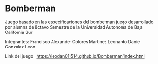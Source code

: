 # Bomberman
Juego basado en las especificaciones del bomberman
juego desarrollado por alumns de 8ctavo Semestre de la Universidad Autonoma de Baja California Sur

Integrantes:
Francisco Alexander Colores Martinez
Leonardo Daniel Gonzalez Leon


Link del juego : https://leodan011514.github.io/Bomberman/index.html
